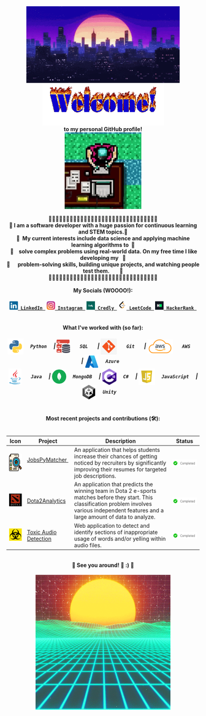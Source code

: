 <!--### Hi there 👋-->

<div align="center">
  <img src="profile/city-night.gif" align="center" width="400" height="200"/>
</div>

<div align="center">
  <img src="profile/welcome.gif" align="center">
</div>

<div align="center">
  <b> to my personal GitHub profile! </b>
</div>
  
<div align="center">
  <img src="profile/biker-hotline-miami.gif" align="center" width="200" height="200">
</div>

<div align="center">
  <br/> 🦴🦴🦴🦴🦴🦴🦴🦴🦴🦴🦴🦴🦴🦴🦴🦴🦴🦴🦴🦴🦴🦴🦴🦴🦴🦴🦴🦴🦴🦴🦴 <br/>
  <b> 🦴 I am a software developer with a huge passion for continuous learning and STEM topics.🦴</b> <br/>
  <b> 🦴‎ ‎ My current interests include data science and applying machine learning algorithms to‎ ‎ ‎🦴</b> <br/>
  <b>‎ 🦴‎ ‎ ‎ ‎ solve complex problems using real-world data. On my free time I like developing my‎ ‎ ‎ ‎‎🦴 </b> <br/> 
  <b> 🦴‎ ‎ ‎ ‎ ‎ ‎ problem-solving skills, building unique projects, and watching people test them.‎ ‎ ‎ ‎ ‎ ‎ ‎ ‎ ‎🦴</b>
  <br/> 🦴🦴🦴🦴🦴🦴🦴🦴🦴🦴🦴🦴🦴🦴🦴🦴🦴🦴🦴🦴🦴🦴🦴🦴🦴🦴🦴🦴🦴🦴🦴 <br/>
</div>

<div align="center"> 
  <br/> <b> My Socials (WOOOO!): </b> <br/>
</div>

<h4 align="center">
  <code><a href="https://www.linkedin.com/in/ernie-sumoso" title="LinkedIn"><img width="22" src="socials/linkedin.svg"> LinkedIn </a></code> 
  <code><a href="https://www.instagram.com/ernieluds1403/" title="Instagram"><img width="22" src="socials/instagram.svg"> Instagram </a></code>
  <code><a href="https://www.credly.com/users/ernie.ai" title="Credly"><img width="22" src="socials/credly.png"> Credly </a></code>
  <code><a href="https://leetcode.com/u/ErnieFlakes/" title="LeetCode"><img width="22" src="socials/leetcode.png"> LeetCode </a></code>
  <code><a href="https://www.hackerrank.com/profile/a20161018" title="HackerRank"><img width="22" src="socials/hackerrank.png"> HackerRank </a></code>
</h4>

<div align="center"> 
  <br/> <b> What I've worked with (so far): </b> <br/>
</div>

<h5 align="center">
  <img align="center" height ="42px" src="tools/python.png"> <code> <b> ‎‎‎Python </b> </code>  | 
  <img align="center" height ="35px" src="tools/sql.png"> <code> <b> ‎ SQL‎  </b> </code>  | 
  <img align="center" height ="42px" src="tools/git.jpg"> <code> <b> ‎ Git‎  </b> </code>  | 
  <img align="center" height ="37px" src="tools/aws.png"> <code> <b> ‎ AWS‎  </b> </code>  | 
  <img align="center" height ="37px" src="tools/azure.png"> <code> <b> Azure ‎‎</b> </code> <br>
  <img align="center" height ="42px" src="tools/java.jpg"> <code> <b> ‎‎ Java </b> </code>  | 
  <img align="center" height ="37px" src="tools/mongodb.svg"> <code> <b> MongoDB </b> </code>  | 
  <img align="center" height ="42px" src="tools/csharp.png"> <code> <b> C# </b> </code>  | 
  <img align="center" height ="42px" src="tools/javascript.webp"> <code> <b> JavaScript </b> </code> | 
  <img align="center" height ="38px" src="tools/unity.png"> <code> <b> Unity  ‎‎</b> </code>
</h5>

<div align="center"> 
  <br/> <b> Most recent projects and contributions (🛠️): </b> <br/> <br/>
</div>

| Icon | Project | Description | Status |
|---|---|---|---|
| <img height ="45" src="projects/jobspymatcher.png"/> | <a href="https://github.com/NILodio/JobsPyMacher"> JobsPyMatcher </a>‎ ‎| An application that helps students increase their chances of getting noticed by recruiters by significantly improving their resumes for targeted job descriptions.| <img align="center" width ="200px" src="projects/completed.png"/> |
| <img width="55" src="projects/dota2analytics.jpg" /> | <a href="https://github.com/NILodio/dota2Analytics"> Dota2Analytics </a> | An application that predicts the winning team in Dota 2 e-sports matches before they start. This classification problem involves various independent features and a large amount of data to analyze.| <img align="center" width ="200px" src="projects/completed.png"/> |
| <img width="55" src="projects/toxic-audio-detection.jpg" /> | <a href="https://github.com/NILodio/toxic-audio-detection"> Toxic Audio Detection </a> | Web application to detect and identify sections of inappropriate usage of words and/or yelling within audio files.| <img align="center" width ="200px" src="projects/completed.png"/> |

<div align="center"> 
  <br/> <b>🦴 See you around! 💌 :) 🦴</b> <br/> <br/> 
</div>

<div align="center">
  <img align="center" height ="352px" src="profile/vaporwave.gif" >
</div>

<!--<div align="center"> 
  Here's 1 more in case you didn't have enough: 🦴
</div>-->



